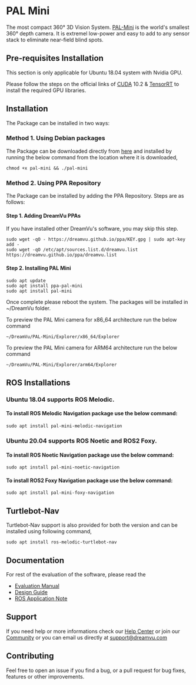 # PAL Mini
The most compact 360° 3D Vision System. [PAL-Mini](https://dreamvu.com/pal-mini/) is the world's smallest 360° depth camera. It is extremel low-power and easy to add to any sensor stack to eliminate near-field blind spots.  

## Pre-requisites Installation
 This section is only applicable for Ubuntu 18.04 system with Nvidia GPU.
 
 Please follow the steps on the official links of [CUDA](https://developer.nvidia.com/cuda-10.2-download-archive?target_os=Linux&target_arch=x86_64&target_distro=Ubuntu&target_version=1804&target_type=deblocal) 10.2 & [TensorRT](https://docs.nvidia.com/deeplearning/tensorrt/install-guide/index.html#installing-debian) to install the required GPU libraries.

## Installation

The Package can be installed in two ways:

### Method 1. Using Debian packages

The Package can be downloaded directly from [here](https://github.com/DreamVu/ppa/blob/main/pal-mini/pal-mini?raw=true) and installed by running the below command from the location where it is downloaded,

    chmod +x pal-mini && ./pal-mini

### Method 2. Using PPA Repository

The Package can be installed by adding the PPA Repository. Steps are as follows:

#### Step 1. Adding DreamVu PPAs

If you have installed other DreamVu's software, you may skip this step.

    sudo wget -qO - https://dreamvu.github.io/ppa/KEY.gpg | sudo apt-key add -
    sudo wget -qO /etc/apt/sources.list.d/dreamvu.list https://dreamvu.github.io/ppa/dreamvu.list
    
#### Step 2. Installing PAL Mini
    sudo apt update
    sudo apt install ppa-pal-mini
    sudo apt install pal-mini

Once complete please reboot the system. The packages will be installed in \~/DreamVu folder. 

To preview the PAL Mini camera for x86_64 architecture run the below command 
 
    ~/DreamVu/PAL-Mini/Explorer/x86_64/Explorer
    
 To preview the PAL Mini camera for ARM64 architecture run the below command
 	
    ~/DreamVu/PAL-Mini/Explorer/arm64/Explorer	 
    
## ROS Installations

### Ubuntu 18.04 supports ROS Melodic. 

#### To install ROS Melodic Navigation package use the below command:

    sudo apt install pal-mini-melodic-navigation
    
### Ubuntu 20.04 supports ROS Noetic and ROS2 Foxy.

#### To install ROS Noetic Navigation package use the below command:

    sudo apt install pal-mini-noetic-navigation

#### To install ROS2 Foxy Navigation package use the below command:

    sudo apt install pal-mini-foxy-navigation
    
## Turtlebot-Nav
  
Turtlebot-Nav support is also provided for both the version and can be installed using following command,

    sudo apt install ros-melodic-turtlebot-nav    
      
## Documentation 
For rest of the evaluation of the software, please read the 
- [Evaluation Manual](https://docs.google.com/document/d/e/2PACX-1vT-w_gQ5NrPqKz7-7aXqzSt-zG2-8rs4GcoPA6FJNgrZ9VAXBJMCgo0dBRcJE57ygRLDr3dyet1HRHR/pub)
- [Design Guide](https://docs.google.com/document/d/e/2PACX-1vThW3yq0joYAVzLkc7e1H13Rxbl0aLCf9AG6gyKXX0WukTBrQczJn1sazhj-Ze2lxzEud7E1dMEhmwY/pub)
- [ROS Application Note](https://docs.google.com/document/d/e/2PACX-1vS8XpaUZAu6q5TRsJzVaWwDdjwRKgArtJ4zVdHj6nsrHrvVfGSlu3hm9ecHhCMaBqLlIYdlguVTJJH-/pub) 

## Support 
If you need help or more informations check our [Help Center](https://support.dreamvu.com/portal/en/home) or join our [Community](https://support.dreamvu.com/portal/en/community/dreamvu-inc) or you can email us directly at support@dreamvu.com 

## Contributing
Feel free to open an issue if you find a bug, or a pull request for bug fixes, features or other improvements.
